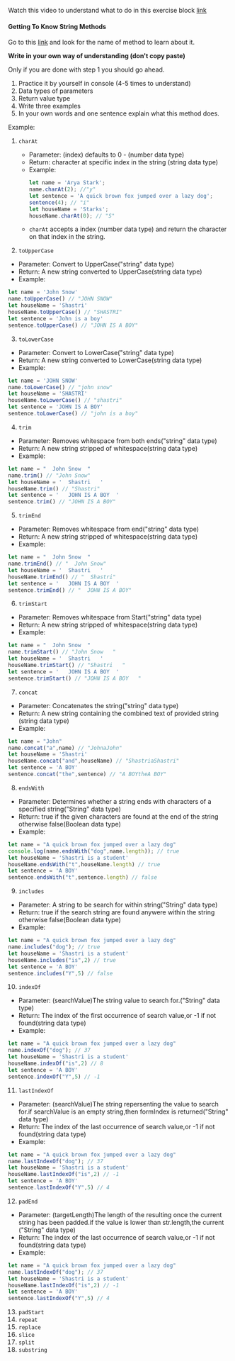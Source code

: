 Watch this video to understand what to do in this exercise block [link](https://www.youtube.com/watch?v=zGpplZj4zY0&feature=youtu.be)

#### Getting To Know String Methods

Go to this [link](https://developer.mozilla.org/en-US/docs/Web/JavaScript/Reference/Global_Objects/String) and look for the name of method to learn about it.

**Write in your own way of understanding (don't copy paste)**

Only if you are done with step 1 you should go ahead.

1. Practice it by yourself in console (4-5 times to understand)
2. Data types of parameters
3. Return value type
4. Write three examples
5. In your own words and one sentence explain what this method does.

Example:

1. `charAt`

   - Parameter: (index) defaults to 0 - (number data type)
   - Return: character at specific index in the string (string data type)
   - Example:
     ```js
     let name = 'Arya Stark';
     name.charAt(2); //"y"
     let sentence = 'A quick brown fox jumped over a lazy dog';
     sentence(4); // "i"
     let houseName = 'Starks';
     houseName.charAt(0); // "S"
     ```
   - `charAt` accepts a index (number data type) and return the character on that index in the string.

2. `toUpperCase`
- Parameter: Convert to UpperCase("string" data type)
- Return: A new string converted to UpperCase(string data type)
- Example:
```js
let name = 'John Snow'
name.toUpperCase() // "JOHN SNOW"
let houseName = 'Shastri'
houseName.toUpperCase() // "SHASTRI"
let sentence = 'John is a boy'
sentence.toUpperCase() // "JOHN IS A BOY"
```
3. `toLowerCase`
- Parameter: Convert to LowerCase("string" data type)
- Return: A new string converted to LowerCase(string data type)
- Example:
```js
let name = 'JOHN SNOW'
name.toLowerCase() // "john snow"
let houseName = 'SHASTRI'
houseName.toLowerCase() // "shastri"
let sentence = 'JOHN IS A BOY'
sentence.toLowerCase() // "john is a boy"
```
4. `trim`
- Parameter: Removes whitespace from both ends("string" data type)
- Return: A new string stripped of whitespace(string data type)
- Example:
```js
let name = "  John Snow  "
name.trim() // "John Snow"
let houseName = '  Shastri   '
houseName.trim() // "Shastri"
let sentence = '   JOHN IS A BOY  '
sentence.trim() // "JOHN IS A BOY"
```

5. `trimEnd`
- Parameter: Removes whitespace from end("string" data type)
- Return: A new string stripped of whitespace(string data type)
- Example:
```js
let name = "  John Snow  "
name.trimEnd() // "  John Snow"
let houseName = '  Shastri   '
houseName.trimEnd() // "  Shastri"
let sentence = '   JOHN IS A BOY  '
sentence.trimEnd() // "  JOHN IS A BOY"
```
6. `trimStart`
- Parameter: Removes whitespace from Start("string" data type)
- Return: A new string stripped of whitespace(string data type)
- Example:
```js
let name = "  John Snow  "
name.trimStart() // "John Snow   "
let houseName = '  Shastri   '
houseName.trimStart() // "Shastri   "
let sentence = '   JOHN IS A BOY  '
sentence.trimStart() // "JOHN IS A BOY   "
```
7. `concat`
- Parameter: Concatenates the string("string" data type)
- Return: A new string containing the combined text of provided string (string data type)
- Example:
```js
let name = "John"
name.concat("a",name) // "JohnaJohn"
let houseName = 'Shastri'
houseName.concat("and",houseName) // "ShastriaShastri"
let sentence = 'A BOY'
sentence.concat("the",sentence) // "A BOYtheA BOY"
```
8. `endsWith`
- Parameter: Determines whether a string ends with characters of a specified string("String" data type)
- Return: true if the given characters are found at the end of the string otherwise false(Boolean data type)
- Example:
```js
let name = "A quick brown fox jumped over a lazy dog"
console.log(name.endsWith("dog",name.length)); // true
let houseName = 'Shastri is a student'
houseName.endsWith("t",houseName.length) // true
let sentence = 'A BOY'
sentence.endsWith("t",sentence.length) // false
```
9. `includes`
- Parameter: A string to be search for within string("String" data type)
- Return: true if the search string are found anywere within the string otherwise false(Boolean data type)
- Example:
```js
let name = "A quick brown fox jumped over a lazy dog"
name.includes("dog"); // true
let houseName = 'Shastri is a student'
houseName.includes("is",2) // true
let sentence = 'A BOY'
sentence.includes("Y",5) // false
```
10. `indexOf`
- Parameter: (searchValue)The string value to search for.("String" data type)
- Return: The index of the first occurrence of search value,or -1 if not found(string data type)
- Example:
```js
let name = "A quick brown fox jumped over a lazy dog"
name.indexOf("dog"); // 37
let houseName = 'Shastri is a student'
houseName.indexOf("is",2) // 8
let sentence = 'A BOY'
sentence.indexOf("Y",5) // -1
```


11. `lastIndexOf`
- Parameter: (searchValue)The string repersenting the value to search for.if searchValue is an empty string,then formIndex is returned("String" data type)
- Return: The index of the last occurrence of search value,or -1 if not found(string data type)
- Example:
```js
let name = "A quick brown fox jumped over a lazy dog"
name.lastIndexOf("dog"); // 37
let houseName = 'Shastri is a student'
houseName.lastIndexOf("is",2) // -1
let sentence = 'A BOY'
sentence.lastIndexOf("Y",5) // 4
```
12. `padEnd`
- Parameter: (targetLength)The length of the resulting once the current string has been padded.if the value is lower than str.length,the current  ("String" data type)
- Return: The index of the last occurrence of search value,or -1 if not found(string data type)
- Example:
```js
let name = "A quick brown fox jumped over a lazy dog"
name.lastIndexOf("dog"); // 37
let houseName = 'Shastri is a student'
houseName.lastIndexOf("is",2) // -1
let sentence = 'A BOY'
sentence.lastIndexOf("Y",5) // 4
```
13. `padStart`
14. `repeat`
15. `replace`
16. `slice`
17. `split`
18. `substring`
